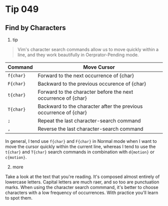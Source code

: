 # Tip 049

## Find by Characters

1. tip

> Vim's character search commands allow us to move quickly within a line, and they work beautifully in Oerprator-Pending mode.

| Command   | Move Cursor                                                       |
| --------- | ----------------------------------------------------------------- |
| `f{char}` | Forward to the next occurrence of {char}                          |
| `F{char}` | Backward to the previous occurence of {char}                      |
| `t{char}` | Forward to the character before the next occurrence of {char}     |
| `T{char}` | Backward to the character after the previous occurrence of {char} |
| `;`       | Repeat the last character-search command                          |
| `,`       | Reverse the last character-search command                         |

In general, I tend use `f{char}` and `F{char}` in Normal mode when I want to move the cursor quickly within the current line, whereas I tend to use the `t{char}` and `T{char}` search commands in combination with `d{motion}` or `c{motion}`.

2. more

Take a look at the text that you're reading. It's composed almost entirely of lowercase letters. Capital letters are much raer, and so too are punctuation marks. When using the character search commmand, it's better to choose characters with a low frequency of occurrences. With practice you'll learn to spot them.
